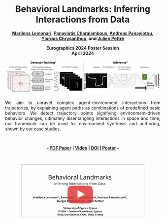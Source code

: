 <div align="center">
<h1>Behavioral Landmarks: Inferring Interactions from Data</h1>
<strong><a href="https://marilenalemonari.github.io/" target="_blank">Marilena Lemonari</a>, <a href="https://totis77.github.io/" target="_blank">Panayiotis Charalambous</a>, <a href="https://www.apanayiotou.com/" target="_blank">Andreas Panayiotou</a>, <a href="http://www.cs.ucy.ac.cy/~yiorgos/" target="_blank">Yiorgos Chrysanthou</a>, and <a href="http://people.rennes.inria.fr/Julien.Pettre/" target="_blank">Julien Pettré </a>

Eurographics 2024 Poster Session</br>
April 2024</strong>
</div>

![Demo Image](https://github.com/MarilenaLemonari/BehavioralLandmarks-InferringInteractionsfromData/blob/main/Misc/demo.png)

<p align="justify">
We aim to unravel complex agent-environment interactions from trajectories, by explaining agent paths as combinations of predefined basic behaviors. We detect trajectory points signifying environment-driven behavior changes, ultimately disentangling interactions in space and time; our framework can be used for environment synthesis and authoring, shown by our case studies.
</p>

<br>

<p align="center"><strong>
	- <a href="" target="_blank">PDF Paper</a> | <a href="https://youtu.be/Z2b3Zv05eGY" target="_blank">Video</a> | 
	<a href="https://diglib.cgv.tugraz.at/handle/10.2312/egp20241039" target="_blank">DOI</a> | 
	<a href="https://github.com/MarilenaLemonari/BehavioralLandmarks-InferringInteractionsfromData/blob/main/Misc/Posterv2.pdf" target="_blank">Poster</a> -
</strong>
</p>

<br>

<p align="center" dir="auto">
	<a href="https://youtu.be/Z2b3Zv05eGY" rel="nofollow">
		<img align="center" width="400px" src="https://github.com/MarilenaLemonari/BehavioralLandmarks-InferringInteractionsfromData/blob/main/Misc/thumbnail.png"/>
	</a>
</p>
